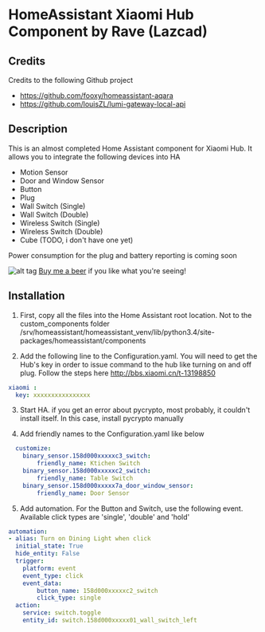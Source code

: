 # HomeAssistant Xiaomi Hub Component by Rave (Lazcad)

Credits
---------------
Credits to the following Github project
- https://github.com/fooxy/homeassistant-aqara
- https://github.com/louisZL/lumi-gateway-local-api

Description
---------------
This is an almost completed Home Assistant component for Xiaomi Hub. It allows you to integrate the following devices into HA

- Motion Sensor
- Door and Window Sensor
- Button
- Plug
- Wall Switch (Single)
- Wall Switch (Double)
- Wireless Switch (Single)
- Wireless Switch (Double)
- Cube (TODO, i don't have one yet)

Power consumption for the plug and battery reporting is coming soon

![alt tag](http://lazcad.com/content/images/beer.png)
[Buy me a beer](https://www.paypal.com/cgi-bin/webscr?cmd=_s-xclick&hosted_button_id=R3P4SPQ7LHXMN)  if you like what you're seeing!

Installation
---------------

1. First, copy all the files into the Home Assistant root location. Not to the custom_components folder
/srv/homeassistant/homeassistant_venv/lib/python3.4/site-packages/homeassistant/components

2. Add the following line to the Configuration.yaml. You will need to get the Hub's key in order to issue command to the hub like turning on and off plug. Follow the steps here http://bbs.xiaomi.cn/t-13198850
  ```yaml
  xiaomi :
    key: xxxxxxxxxxxxxxxx
  ```
3. Start HA. if you get an error about pycrypto, most probably, it couldn't install itself. In this case, install pycrypto manually

4. Add friendly names to the Configuration.yaml like below
  ```yaml
    customize:
      binary_sensor.158d000xxxxxc3_switch:
          friendly_name: Ktichen Switch
      binary_sensor.158d000xxxxxc2_switch:
          friendly_name: Table Switch
      binary_sensor.158d000xxxxx7a_door_window_sensor:
          friendly_name: Door Sensor
  ```
        
5. Add automation. For the Button and Switch, use the following event. Available click types are 'single', 'double' and 'hold'
  ```yaml
  automation:
  - alias: Turn on Dining Light when click
    initial_state: True
    hide_entity: False
    trigger:
      platform: event
      event_type: click
      event_data:
          button_name: 158d000xxxxxc2_switch
          click_type: single
    action:
      service: switch.toggle
      entity_id: switch.158d000xxxxx01_wall_switch_left
  ```
